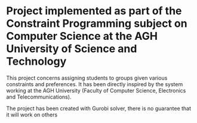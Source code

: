 # Project implemented as part of the Constraint Programming subject on Computer Science at the AGH University of Science and Technology

This project concerns assigning students to groups given various constraints and preferences.
It has been directly inspired by the system working at the AGH University (Faculty of Computer Science, Electronics and Telecommunications).

The project has been created with Gurobi solver, there is no guarantee that it will work on others
